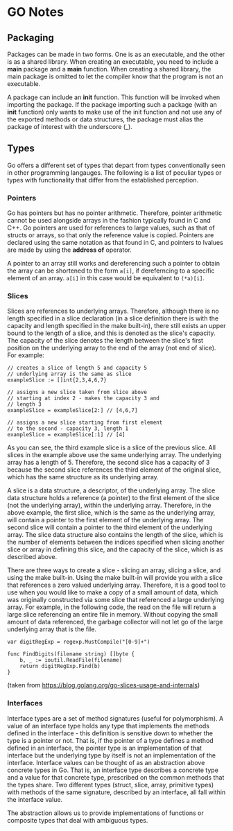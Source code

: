 # GO Notes

## Packaging
Packages can be made in two forms. One is as an executable, and the other is as a shared library. When creating an executable, you need to include a **main** package and a **main** function. When creating a shared library, the main package is omitted to let the compiler know that the program is not an executable. 

A package can include an **init** function. This function will be invoked when importing the package. If the package importing such a package (with an **init** function) only wants to make use of the init function and not use any of the exported methods or data structures, the package must alias the package of interest with the underscore (_).

## Types
Go offers a different set of types that depart from types conventionally seen in other programming langauges. The following is a list of peculiar types or types with functionality that differ from the established perception.
### Pointers
Go has pointers but has no pointer arithmetic. Therefore, pointer arithmetic cannot be used alongside arrays in the fashion typically found in C and C++. Go pointers are used for references to large values, such as that of structs or arrays, so that only the reference value is copied. Pointers are declared using the same notation as that found in C, and pointers to lvalues are made by using the **address of** operator.

A pointer to an array still works and dereferencing such a pointer to obtain the array can be shortened to the form `a[i]`, if dereferncing to a specific element of an array. `a[i]` in this case would be equivalent to `(*a)[i]`.
### Slices
Slices are references to underlying arrays. Therefore, although there is no length specified in a slice declaration (in a slice definition there is with the capacity and length specified in the make built-in), there still exists an upper bound to the length of a slice, and this is denoted as the slice's capacity. The capacity of the slice denotes the length between the slice's first position on the underlying array to the end of the array (not end of slice). For example:

``` 
// creates a slice of length 5 and capacity 5
// underlying array is the same as slice
exampleSlice := []int{2,3,4,6,7}

// assigns a new slice taken from slice above 
// starting at index 2 - makes the capacity 3 and
// length 3
exampleSlice = exampleSlice[2:] // [4,6,7]

// assigns a new slice starting from first element
// to the second - capacity 3, length 1 
exampleSlice = exampleSlice[:1] // [4]
```
As you can see, the third example slice is a slice of the previous slice. All slices in the example above use the same underlying array. The underlying array has a length of 5. Therefore, the second slice has a capacity of 3 because the second slice references the third element of the original slice, which has the same structure as its underlying array. 

A slice is a data structure, a descriptor, of the underlying array. The slice data structure holds a reference (a pointer) to the first element of the slice (not the underlying array), within the underlying array. Therefore, in the above example, the first slice, which is the same as the underlying array, will contain a pointer to the first element of the underlying array. The second slice will contain a pointer to the third element of the underlying array. The slice data structure also contains the length of the slice, which is the number of elements between the indices specified when slicing another slice or array in defining this slice, and the capacity of the slice, which is as described above. 

There are three ways to create a slice - slicing an array, slicing a slice, and using the make built-in. Using the make built-in will provide you with a slice that references a zero valued underlying array. Therefore, it is a good tool to use when you would like to make a copy of a small amount of data, which was originally constructed via some slice that referenced a large underlying array. For example, in the following code, the read on the file will return a large slice referencing an entire file in memory. Without copying the small amount of data referenced, the garbage collector will not let go of the large underlying array that is the file. 

```
var digitRegExp = regexp.MustCompile("[0-9]+")

func FindDigits(filename string) []byte {
    b, _ := ioutil.ReadFile(filename)
    return digitRegExp.Find(b)
}
```
(taken from https://blog.golang.org/go-slices-usage-and-internals) 

### Interfaces
Interface types are a set of method signatures (useful for polymorphism). A value of an interface type holds any type that implements the methods defined in the interface - this definition is sensitive down to whether the type is a pointer or not. That is, if the pointer of a type defines a method defined in an interface, the pointer type is an implementation of that interface but the underlying type by itself is not an implementation of the interface. Interface values can be thought of as an abstraction above concrete types in Go. That is, an interface type describes a concrete type and a value for that concrete type, prescribed on the common methods that the types share. Two different types (struct, slice, array, primitive types) with methods of the same signature, described by an interface, all fall within the interface value.

The abstraction allows us to provide implementations of functions or composite types that deal with ambiguous types. 
